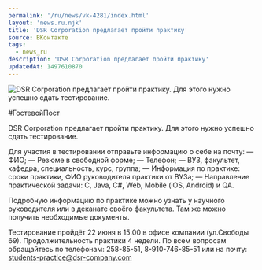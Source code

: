 ```yaml
---
permalink: '/ru/news/vk-4281/index.html'
layout: 'news.ru.njk'
title: 'DSR Corporation предлагает пройти практику'
source: ВКонтакте
tags:
  - news_ru
description: 'DSR Corporation предлагает пройти практику'
updatedAt: 1497610870
---
```

![DSR Corporation предлагает пройти практику. Для этого нужно успешно сдать тестирование.](https://sun9-40.userapi.com/impf/c837638/v837638195/666da/AC6yd8bQ_uA.jpg?size=1280x720&quality=96&sign=9949a20671b0c78cf9f0a453b5a4ae36&c_uniq_tag=0gWUNAoc_4YTuZ1jiFuOvf_oz-Yue8aM3AVJDeE1EQw&type=album)

#ГостевойПост

DSR Corporation предлагает пройти практику. Для этого нужно успешно сдать тестирование.

Для участия в тестировании отправьте информацию о себе на почту:
— ФИО;
— Резюме в свободной форме;
— Телефон;
— ВУЗ, факультет, кафедра, специальность, курс, группа;
— Информация по практике: сроки практики, ФИО руководителя практики от ВУЗа;
— Направление практической задачи: C, Java, С#, Web, Mobile (iOS, Android) и QA.

Подробную информацию по практике можно узнать у научного руководителя или в деканате своёго факультета. Там же можно получить необходимые документы.

Тестирование пройдёт 22 июня в 15:00 в офисе компании (ул.Свободы 69).
Продолжительность практики 4 недели.
По всем вопросам обращайтесь по телефонам: 258-85-51, 8-910-746-85-51 или на почту: students-practice@dsr-company.com
